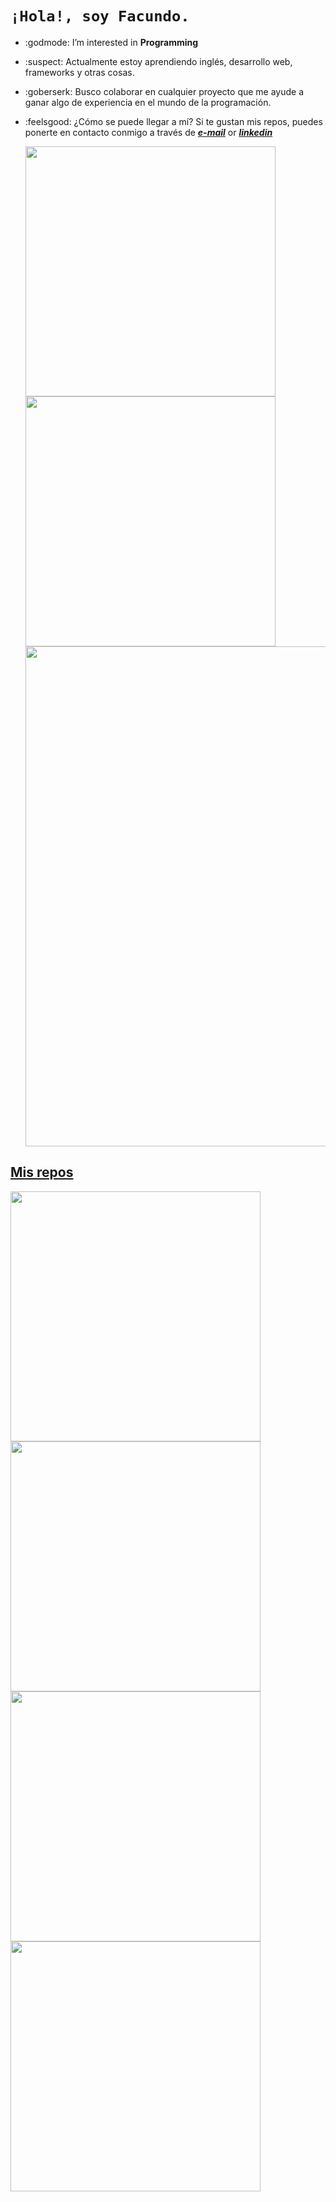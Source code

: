 # ```¡Hola!, soy Facundo.```

* :godmode: I’m interested in **Programming**
* :suspect:  Actualmente estoy aprendiendo inglés, desarrollo web, frameworks y otras cosas.
* :goberserk: Busco colaborar en cualquier proyecto que me ayude a ganar algo de experiencia en el mundo de la programación.
* :feelsgood: ¿Cómo se puede llegar a mí? Si te gustan mis repos, puedes ponerte en contacto conmigo a través de _**[e-mail](mailto:facumorel1996@gmail.com)**_ or _**[linkedin](https://www.linkedin.com/in/facundomorel)**_

  <p align="left">
  <a href="https://github.com/FacuMorel"><img width="400" src="https://github-readme-stats.vercel.app/api?username=FacuMorel&show_icons=true&theme=gruvbox">
  <a href="https://github.com/FacuMorel"><img width="400" src="https://github-readme-stats.vercel.app/api/top-langs/?username=FacuMorel&hide=html,scss,css,shell&langs_count=10&layout=compact&theme=gruvbox">
  <a href="https://github.com/FacuMorel"><img width="800" src="https://github-profile-trophy.vercel.app/?username=FacuMorel&row=1&column=5&theme=gruvbox">
</p>

    
## Mis repos
    
<p align="left">
  
   <a href="https://github.com/FacuMorel/cotizador"><img width="400" src="https://github-readme-stats.vercel.app/api/pin/?username=FacuMorel&repo=cotizador&langs_count=5&theme=gruvbox">
  <a href="https://github.com/FacuMorel/Citas"><img width="400" src="https://github-readme-stats.vercel.app/api/pin/?username=FacuMorel&card_height=300&&repo=Citas&langs_count=5&layout=compact&theme=gruvbox">
  <a href="https://github.com/FacuMorel/breakingbad"><img width="400" src="https://github-readme-stats.vercel.app/api/pin/?username=FacuMorel&repo=breakingbad&layout=compact&theme=gruvbox">
    <a href="https://github.com/FacuMorel/preview"><img width="400" src="https://github-readme-stats.vercel.app/api/pin/?username=FacuMorel&repo=preview&layout=compact&theme=gruvbox">
</p>  
